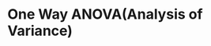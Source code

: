<h1> One Way ANOVA(Analysis of Variance)
<img src="https://render.githubusercontent.com/render/math?math=SS_{total}= \sum_{all}(Individual-Overall\overline {Y})^2>
